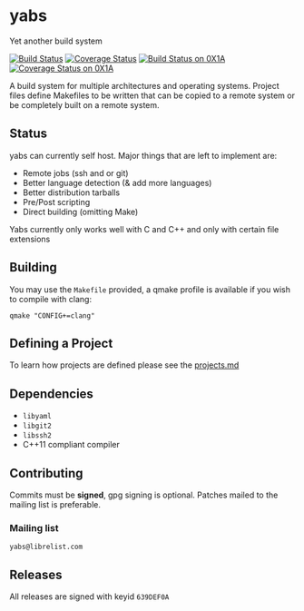 # yabs
Yet another build system

[![Build Status](https://travis-ci.org/0X1A/yabs.svg)](https://travis-ci.org/0X1A/yabs) 
[![Coverage Status](https://img.shields.io/coveralls/0X1A/yabs.svg)](https://coveralls.io/r/0X1A/yabs?branch=master)
[![Build Status on 0X1A](http://0x1a.us/img/yabs-build.png)](http://0x1a.us/ci/yabs)
[![Coverage Status on 0X1A](http://0x1a.us/img/yabs-coverage.png)](http://0x1a.us/ci/yabs)

A build system for multiple architectures and operating systems. Project files 
define Makefiles to be written that can be copied to a remote system or be 
completely built on a remote system.

## Status
yabs can currently self host. Major things that are left to implement are:

- Remote jobs (ssh and or git)
- Better language detection (& add more languages)
- Better distribution tarballs
- Pre/Post scripting
- Direct building (omitting Make)

Yabs currently only works well with C and C++ and only with certain file 
extensions

## Building

You may use the `Makefile` provided, a qmake profile is available if you wish to 
 compile with clang:
```
qmake "CONFIG+=clang"
```

## Defining a Project

To learn how projects are defined please see the [projects.md](projects.md)

## Dependencies
- `libyaml`
- `libgit2`
- `libssh2`
- C++11 compliant compiler

## Contributing
Commits must be **signed**, gpg signing is optional. Patches mailed to the 
mailing list is preferable.

### Mailing list
`yabs@librelist.com`

## Releases
All releases are signed with keyid `639DEF0A`
